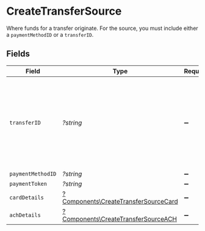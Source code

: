 # CreateTransferSource

Where funds for a transfer originate. For the source, you must include either a `paymentMethodID` or a `transferID`.


## Fields

| Field                                                                                                                                                                  | Type                                                                                                                                                                   | Required                                                                                                                                                               | Description                                                                                                                                                            |
| ---------------------------------------------------------------------------------------------------------------------------------------------------------------------- | ---------------------------------------------------------------------------------------------------------------------------------------------------------------------- | ---------------------------------------------------------------------------------------------------------------------------------------------------------------------- | ---------------------------------------------------------------------------------------------------------------------------------------------------------------------- |
| `transferID`                                                                                                                                                           | *?string*                                                                                                                                                              | :heavy_minus_sign:                                                                                                                                                     | A `transferID` is used to create a [transfer group](https://docs.moov.io/guides/money-movement/transfer-groups/),<br/>associating the new transfer with a parent transfer. |
| `paymentMethodID`                                                                                                                                                      | *?string*                                                                                                                                                              | :heavy_minus_sign:                                                                                                                                                     | N/A                                                                                                                                                                    |
| `paymentToken`                                                                                                                                                         | *?string*                                                                                                                                                              | :heavy_minus_sign:                                                                                                                                                     | N/A                                                                                                                                                                    |
| `cardDetails`                                                                                                                                                          | [?Components\CreateTransferSourceCard](../../Models/Components/CreateTransferSourceCard.md)                                                                            | :heavy_minus_sign:                                                                                                                                                     | N/A                                                                                                                                                                    |
| `achDetails`                                                                                                                                                           | [?Components\CreateTransferSourceACH](../../Models/Components/CreateTransferSourceACH.md)                                                                              | :heavy_minus_sign:                                                                                                                                                     | N/A                                                                                                                                                                    |